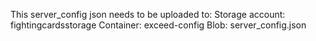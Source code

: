 This server_config json needs to be uploaded to:
Storage account: fightingcardsstorage
Container: exceed-config
Blob: server_config.json
